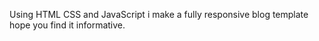 Using HTML CSS and JavaScript i make a fully responsive blog template hope you find it informative.
